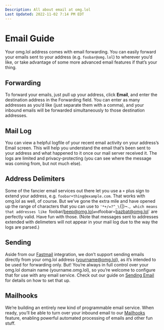 ```yaml
---
Description: All about email at omg.lol  
Last Updated: 2022-11-02 7:14 PM EDT
---
```


# Email Guide

Your omg.lol address comes with email forwarding. You can easily forward your emails sent to your address (e.g. `foobar@omg.lol`) to wherever you’d like, or take advantage of some more advanced email features if that’s your thing.

## Forwarding

To forward your emails, just pull up your address, click **Email**, and enter the destination address in the Forwarding field. You can enter as many addresses as you’d like (just separate them with a comma), and your inbound emails will be forwarded simultaneously to those destination addresses.

## Mail Log

You can view a helpful logfile of your recent email activity on your address’s Email screen. This will help you understand the email that’s been sent to your address and what happened to it once our mail server received it. The logs are limited and privacy-protecting (you can see where the message was coming from, but not much else).

## Address Delimiters

Some of the fancier email services out there let you use a `+` plus sign to extend your address, e.g. `foobar+thing@example.com`. That works with omg.lol as well, of course. But we’ve gone the extra mile and have opened up the range of characters that you can use to `'*+/=?^_\`{|}~.`, which means that addresses like `foobar/beep@omg.lol` and `foobar=bazbat@omg.lol` are perfectly valid. Have fun with those. (Note that messages sent to addresses extended with delimeters will not appear in your mail log due to the way the logs are parsed.)

## Sending

Aside from our [Fastmail](/info/fastmail) integration, we don’t support sending emails directly from your omg.lol address (yourname@omg.lol), as it’s intended to be used for forwarding only. But! You’re always in full control over your omg.lol domain name (yourname.omg.lol), so you’re welcome to configure that for use with any email service. Check out our guide on [Sending Email](/info/sending-email) for details on how to set that up.

## Mailhooks

We’re building an entirely new kind of programmable email service. When ready, you’ll be able to turn over your inbound email to our [Mailhooks](/info/mailhooks) feature, enabling powerful automated processing of emails and other fun stuff.
